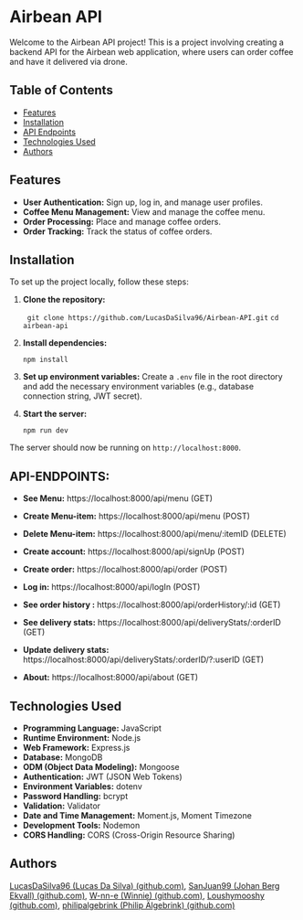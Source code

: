 # Airbean API 

Welcome to the Airbean API project! This is a project involving creating a backend API for the Airbean web application, where users can order coffee and have it delivered via drone.

## Table of Contents
-   [Features](#features)
-   [Installation](#installation)
-   [API Endpoints](#api-endpoints)
-   [Technologies Used](#technologies-used)
-   [Authors](#authors)

## Features

-   **User Authentication:** Sign up, log in, and manage user profiles.
-   **Coffee Menu Management:** View and manage the coffee menu.
-   **Order Processing:** Place and manage coffee orders.
-   **Order Tracking:** Track the status of coffee orders.


## Installation
To set up the project locally, follow these steps:

1.  **Clone the repository:**

	` git clone https://github.com/LucasDaSilva96/Airbean-API.git`
	`cd airbean-api`

2.  **Install dependencies:**
    
    `npm install` 
    
3.  **Set up environment variables:** Create a `.env` file in the root directory and add the necessary environment variables (e.g., database connection string, JWT secret).
    
4.  **Start the server:**
    
    `npm run dev` 
    
The server should now be running on `http://localhost:8000`.



## API-ENDPOINTS:

  

- **See Menu:** https://localhost:8000/api/menu (GET)

- **Create Menu-item:** https://localhost:8000/api/menu (POST)

- **Delete Menu-item:** https://localhost:8000/api/menu/:itemID (DELETE)

- **Create account:** https://localhost:8000/api/signUp (POST)

- **Create order:** https://localhost:8000/api/order (POST)

- **Log in:** https://localhost:8000/api/logIn (POST)

- **See order history :** https://localhost:8000/api/orderHistory/:id (GET)

- **See delivery stats:** https://localhost:8000/api/deliveryStats/:orderID (GET)

- **Update delivery stats:** https://localhost:8000/api/deliveryStats/:orderID/?:userID (GET)

- **About:** https://localhost:8000/api/about (GET)

## Technologies Used
-   **Programming Language:** JavaScript
-   **Runtime Environment:** Node.js
-   **Web Framework:** Express.js
-   **Database:** MongoDB
-   **ODM (Object Data Modeling):** Mongoose
-   **Authentication:** JWT (JSON Web Tokens)
-   **Environment Variables:** dotenv
-   **Password Handling:** bcrypt
-   **Validation:** Validator
-   **Date and Time Management:** Moment.js, Moment Timezone
-   **Development Tools:** Nodemon
-   **CORS Handling:** CORS (Cross-Origin Resource Sharing)

## Authors

[LucasDaSilva96 (Lucas Da Silva) (github.com)](https://github.com/LucasDaSilva96),
[SanJuan99 (Johan Berg Ekvall) (github.com)](https://github.com/SanJuan99),
[W-nn-e (Winnie) (github.com)](https://github.com/W-nn-e),
[Loushymooshy (github.com)](https://github.com/Loushymooshy),
[philipalgebrink (Philip Älgebrink) (github.com)](https://github.com/philipalgebrink)